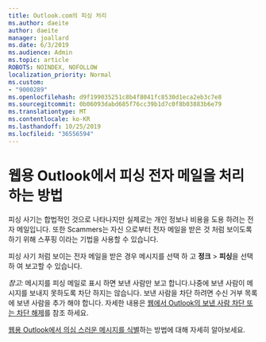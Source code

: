 ```yaml
---
title: Outlook.com의 피싱 처리
ms.author: daeite
author: daeite
manager: joallard
ms.date: 6/3/2019
ms.audience: Admin
ms.topic: article
ROBOTS: NOINDEX, NOFOLLOW
localization_priority: Normal
ms.custom:
- "9000289"
ms.openlocfilehash: d9f199035251c8b4f8041fc8530d1eca2eb3c7e8
ms.sourcegitcommit: 0b06093dabd685f76cc39b1d7c0f8b03883b6e79
ms.translationtype: MT
ms.contentlocale: ko-KR
ms.lasthandoff: 10/25/2019
ms.locfileid: "36556594"
---
```

# <a name="how-to-deal-with-a-phishing-email-in-outlook-on-the-web"></a>웹용 Outlook에서 피싱 전자 메일을 처리 하는 방법

피싱 사기는 합법적인 것으로 나타나지만 실제로는 개인 정보나 비용을 도용 하려는 전자 메일입니다. 또한 Scammers는 자신 으로부터 전자 메일을 받은 것 처럼 보이도록 하기 위해 스푸핑 이라는 기법을 사용할 수 있습니다.

피싱 사기 처럼 보이는 전자 메일을 받은 경우 메시지를 선택 하 고 **정크** > **피싱**을 선택 하 여 보고할 수 있습니다.

*참고:* 메시지를 피싱 메일로 표시 하면 보낸 사람만 보고 합니다.나중에 보낸 사람이 메시지를 보내지 못하도록 차단 하지는 않습니다. 보낸 사람을 차단 하려면 수신 거부 목록에 보낸 사람을 추가 해야 합니다. 자세한 내용은 [웹에서 Outlook의 보낸 사람 차단 또는 차단 해제](https://support.office.com/article/9bf812d4-6995-4d19-901a-76d6e26939b0)를 참조 하세요.

[웹용 Outlook에서 의심 스러운 메시지를 식별](https://support.office.com/article/3d44102b-6ce3-4f7c-a359-b623bec82206)하는 방법에 대해 자세히 알아보세요.